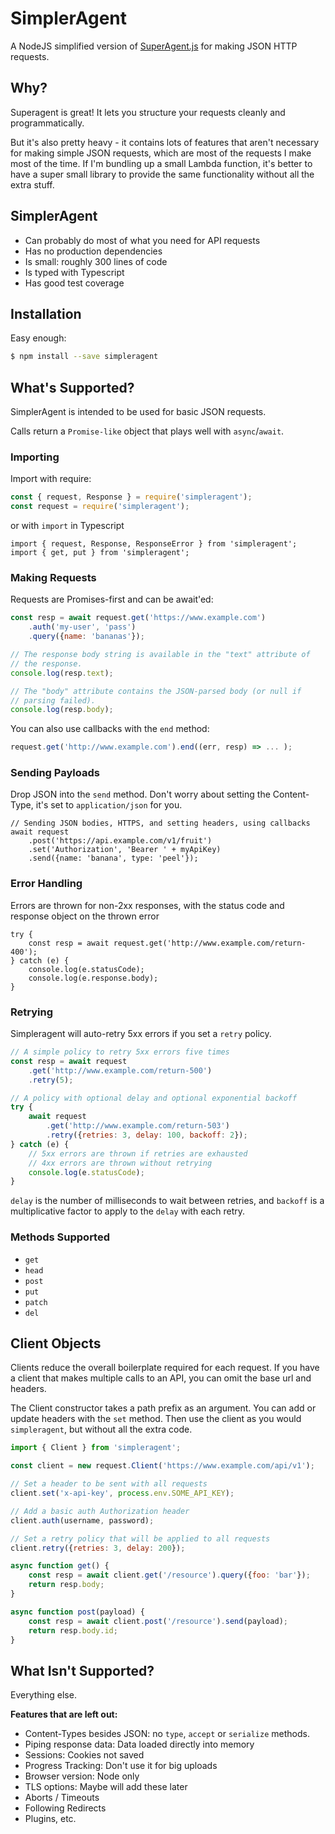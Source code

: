 # SimplerAgent
A NodeJS simplified version of [SuperAgent.js](http://visionmedia.github.io/superagent/)
for making JSON HTTP requests.

## Why?
Superagent is great!  It lets you structure your requests cleanly and programmatically.

But it's also pretty heavy - it contains lots of features that aren't necessary
for making simple JSON requests, which are most of the requests I make most of
the time.  If I'm bundling up a small Lambda function, it's better to have a
super small library to provide the same functionality without all the extra
stuff.

## SimplerAgent
- Can probably do most of what you need for API requests
- Has no production dependencies
- Is small: roughly 300 lines of code
- Is typed with Typescript
- Has good test coverage

## Installation

Easy enough:

```bash
$ npm install --save simpleragent
```

## What's Supported?
SimplerAgent is intended to be used for basic JSON requests.

Calls return a `Promise-like` object that plays well with `async`/`await`.

### Importing
Import with require:

```javascript
const { request, Response } = require('simpleragent');
const request = require('simpleragent');
```
or with `import` in Typescript
```
import { request, Response, ResponseError } from 'simpleragent';
import { get, put } from 'simpleragent';
```

### Making Requests
Requests are Promises-first and can be await'ed:
```javascript
const resp = await request.get('https://www.example.com')
    .auth('my-user', 'pass')
    .query({name: 'bananas'});

// The response body string is available in the "text" attribute of
// the response.
console.log(resp.text);

// The "body" attribute contains the JSON-parsed body (or null if
// parsing failed).
console.log(resp.body);
```

You can also use callbacks with the `end` method:

```javascript
request.get('http://www.example.com').end((err, resp) => ... );
```

### Sending Payloads

Drop JSON into the `send` method. Don't worry about setting the Content-Type,
it's set to `application/json` for you.

```
// Sending JSON bodies, HTTPS, and setting headers, using callbacks
await request
    .post('https://api.example.com/v1/fruit')
    .set('Authorization', 'Bearer ' + myApiKey)
    .send({name: 'banana', type: 'peel'});
```

### Error Handling

Errors are thrown for non-2xx responses, with the status code and response
object on the thrown error

```
try {
    const resp = await request.get('http://www.example.com/return-400');
} catch (e) {
    console.log(e.statusCode);
    console.log(e.response.body);
}
```

### Retrying
Simpleragent will auto-retry 5xx errors if you set a `retry` policy.

```javascript
// A simple policy to retry 5xx errors five times
const resp = await request
    .get('http://www.example.com/return-500')
    .retry(5);

// A policy with optional delay and optional exponential backoff
try {
    await request
        .get('http://www.example.com/return-503')
        .retry({retries: 3, delay: 100, backoff: 2});
} catch (e) {
    // 5xx errors are thrown if retries are exhausted
    // 4xx errors are thrown without retrying
    console.log(e.statusCode);
}
```

`delay` is the number of milliseconds to wait between retries, and `backoff` is
a multiplicative factor to apply to the `delay` with each retry.

### Methods Supported

- `get`
- `head`
- `post`
- `put`
- `patch`
- `del`

## Client Objects
Clients reduce the overall boilerplate required for each request.  If you have
a client that makes multiple calls to an API, you can omit the base url and
headers.

The Client constructor takes a path prefix as an argument. You can add or update
headers with the `set` method. Then use the client as you would `simpleragent`,
but without all the extra code.

```javascript
import { Client } from 'simpleragent';

const client = new request.Client('https://www.example.com/api/v1');

// Set a header to be sent with all requests
client.set('x-api-key', process.env.SOME_API_KEY);

// Add a basic auth Authorization header
client.auth(username, password);

// Set a retry policy that will be applied to all requests
client.retry({retries: 3, delay: 200});

async function get() {
    const resp = await client.get('/resource').query({foo: 'bar'});
    return resp.body;
}

async function post(payload) {
    const resp = await client.post('/resource').send(payload);
    return resp.body.id;
}
```

## What Isn't Supported?
Everything else.

**Features that are left out:**
- Content-Types besides JSON: no `type`, `accept` or `serialize` methods.
- Piping response data: Data loaded directly into memory
- Sessions: Cookies not saved
- Progress Tracking: Don't use it for big uploads
- Browser version: Node only
- TLS options: Maybe will add these later
- Aborts / Timeouts
- Following Redirects
- Plugins, etc.
